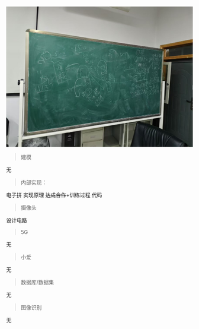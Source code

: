 ![10月20日](./img/8iol.jpg)

> 建模

无

> 内部实现：

电子拼
实现原理
~~达成合作~~+训练过程
代码

> 摄像头

设计电路

> 5G

无

> 小爱

无

> 数据库/数据集

无

> 图像识别

无
